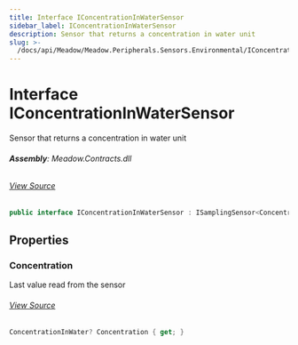 ```yaml
---
title: Interface IConcentrationInWaterSensor
sidebar_label: IConcentrationInWaterSensor
description: Sensor that returns a concentration in water unit
slug: >-
  /docs/api/Meadow/Meadow.Peripherals.Sensors.Environmental/IConcentrationInWaterSensor
---
```

# Interface IConcentrationInWaterSensor
Sensor that returns a concentration in water unit

###### **Assembly**: Meadow.Contracts.dll
###### [View Source](https://github.com/WildernessLabs/Meadow.Contracts.git/blob/develop/Source/Meadow.Contracts/Peripherals/Sensors/Environmental/IConcentrationInWaterSensor.cs#L8)
```csharp title="Declaration"
public interface IConcentrationInWaterSensor : ISamplingSensor<ConcentrationInWater>, ISensor<ConcentrationInWater>, ISensor, ISamplingSensor
```
## Properties
### Concentration
Last value read from the sensor
###### [View Source](https://github.com/WildernessLabs/Meadow.Contracts.git/blob/develop/Source/Meadow.Contracts/Peripherals/Sensors/Environmental/IConcentrationInWaterSensor.cs#L13)
```csharp title="Declaration"
ConcentrationInWater? Concentration { get; }
```
